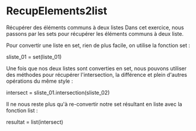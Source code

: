 # RecupElements2list
Récupérer des éléments communs à deux listes 
Dans cet exercice, nous passons par les sets pour récupérer les éléments communs à deux liste.

Pour convertir une liste en set, rien de plus facile, on utilise la fonction set :

sliste_01 = set(liste_01) 

Une fois que nos deux listes sont converties en set, nous pouvons utiliser des méthodes pour récupérer l'intersection, la différence et plein d'autres opérations du même style :

intersect = sliste_01.intersection(sliste_02) 

Il ne nous reste plus qu'à re-convertir notre set résultant en liste avec la fonction list :

resultat = list(intersect) 

